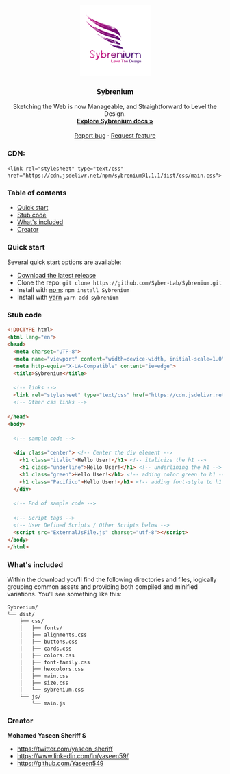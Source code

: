 <p align="center">
  <a href="https://syberstar.netlify.com/">
    <img src="https://github.com/Syber-Lab/Sybrenium/blob/main/imgs/Sybrenium.png" alt="Sybrenium logo" width="165" height="165">
  </a>
</p>

<h3 align="center">Sybrenium</h3>

<p align="center">
Sketching the Web is now Manageable, and Straightforward to Level the Design.
  <br>
  <!-- <a href="https://sybrenium.syberstar.com/"><strong>Explore Sybrenium docs »</strong></a> -->
  <a href="https://choose-sybrenium-docs.syberstar.com/"><strong>Explore Sybrenium docs »</strong></a>
  <br>
  <br>
  <a href="https://github.com/Syber-Lab/Sybrenium/issues/new?assignees=&labels=bug&template=bug_report.yml">Report bug</a>
  ·
  <a href="https://github.com/Syber-Lab/Sybrenium/issues/new?assignees=&labels=feature&template=feature_request.yml">Request feature</a>
</p>

### CDN:
```
<link rel="stylesheet" type="text/css" href="https://cdn.jsdelivr.net/npm/sybrenium@1.1.1/dist/css/main.css">
```

### Table of contents
- [Quick start](#quick-start)
- [Stub code](#quick-start)
- [What's included](#whats-included)
- [Creator](#creator)
<!-- - [Bugs and feature requests](#bugs-and-feature-requests) -->

### Quick start
Several quick start options are available:

- [Download the latest release](https://github.com/Syber-Lab/Sybrenium/archive/refs/tags/v1.1.1.zip)
- Clone the repo: `git clone https://github.com/Syber-Lab/Sybrenium.git`
- Install with [npm](https://www.npmjs.com/): `npm install Sybrenium`
- Install with [yarn](https://wwwyarnpkg.com) `yarn add sybrenium`

<!-- Read the [Getting started page](https://sybrenium.syberstar.com/) for information on the framework contents, templates, examples, and more. -->

### Stub code
```html
<!DOCTYPE html>
<html lang="en">
<head>
  <meta charset="UTF-8">
  <meta name="viewport" content="width=device-width, initial-scale=1.0">
  <meta http-equiv="X-UA-Compatible" content="ie=edge">
  <title>Sybrenium</title>

  <!-- links -->
  <link rel="stylesheet" type="text/css" href="https://cdn.jsdelivr.net/npm/sybrenium@1.1.1/dist/css/main.css">
  <!-- Other css links -->

</head>
<body>

  <!-- sample code -->

  <div class="center"> <!-- Center the div element -->
    <h1 class="italic">Hello User!</h1> <!-- italicize the h1 -->
    <h1 class="underline">Hello User!</h1> <!-- underlining the h1 -->
    <h1 class="green">Hello User!</h1> <!-- adding color green to h1 -->
    <h1 class="Pacifico">Hello User!</h1> <!-- adding font-style to h1 -->
  </div>

  <!-- End of sample code -->

  <!-- Script tags -->
  <!-- User Defined Scripts / Other Scripts below -->
  <script src="ExternalJsFile.js" charset="utf-8"></script>
</body>
</html>
```

### What's included

Within the download you'll find the following directories and files, logically grouping common assets and providing both compiled and minified variations. You'll see something like this:

```
Sybrenium/
└── dist/
    ├── css/
    │   ├── fonts/
    │   ├── alignments.css
    │   ├── buttons.css
    │   ├── cards.css
    │   ├── colors.css
    │   ├── font-family.css
    │   ├── hexcolors.css
    │   ├── main.css
    │   ├── size.css
    │   └── sybrenium.css
    └── js/
        └── main.js
```

<!-- ## Bugs and feature requests

Have a bug or a feature request? Please first read the [issue guidelines](https://github.com/Syber-Lab/Sybrenium/blob/main/.github/CONTRIBUTING.md) (Yet to Create) and search for existing and closed issues. If your problem or idea is not addressed yet, [please open a new issue](https://github.com/Syber-Lab/Sybrenium/issues/new). -->

### Creator

**Mohamed Yaseen Sheriff S**

- <https://twitter.com/yaseen_sheriff>
- <https://www.linkedin.com/in/yaseen59/>
- <https://github.com/Yaseen549>
